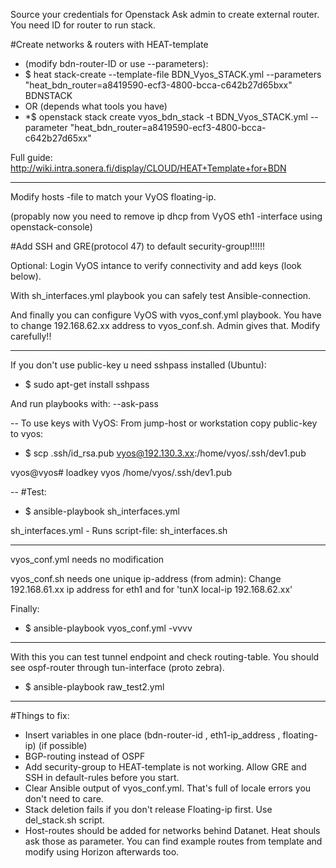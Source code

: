 
Source your credentials for Openstack
Ask admin to create external router. You need ID for router to run stack.

#Create networks & routers with HEAT-template
- (modify bdn-router-ID or use --parameters):
- $ heat stack-create --template-file BDN_Vyos_STACK.yml --parameters "heat_bdn_router=a8419590-ecf3-4800-bcca-c642b27d65bxx" BDNSTACK
- OR (depends what tools you have)
-  *$ openstack stack create vyos_bdn_stack -t BDN_Vyos_STACK.yml --parameter "heat_bdn_router=a8419590-ecf3-4800-bcca-c642b27d65xx"

Full guide:
http://wiki.intra.sonera.fi/display/CLOUD/HEAT+Template+for+BDN

-------------

Modify hosts -file to match your VyOS floating-ip.

(propably now you need to remove ip dhcp from VyOS eth1 -interface using openstack-console)

#Add SSH and GRE(protocol 47) to default security-group!!!!!!

Optional: Login VyOS intance to verify connectivity and add keys (look below).
 
With sh_interfaces.yml playbook you can safely test Ansible-connection.

And finally you can configure VyOS with vyos_conf.yml playbook.
You have to change 192.168.62.xx address to vyos_conf.sh. Admin gives that.
Modify carefully!!

----------
If you don't use public-key u need sshpass installed (Ubuntu):
- $ sudo apt-get install sshpass

And run playbooks with: --ask-pass

--
To use keys with VyOS:
From jump-host or workstation copy public-key to vyos:
- $ scp .ssh/id_rsa.pub vyos@192.130.3.xx:/home/vyos/.ssh/dev1.pub

vyos@vyos# loadkey vyos /home/vyos/.ssh/dev1.pub

--
#Test:

- $ ansible-playbook sh_interfaces.yml

sh_interfaces.yml - Runs script-file: sh_interfaces.sh

------------------
vyos_conf.yml needs no modification

vyos_conf.sh needs one unique ip-address (from admin):
Change 192.168.61.xx ip address for eth1 and for 'tunX local-ip 192.168.62.xx'

Finally:
- $ ansible-playbook vyos_conf.yml -vvvv

------------
With this you can test tunnel endpoint and check routing-table.
You should see ospf-router through tun-interface (proto zebra).

- $ ansible-playbook raw_test2.yml


----
#Things to fix:
 - Insert variables in one place (bdn-router-id , eth1-ip_address , floating-ip) 
   (if possible)
 - BGP-routing instead of OSPF
 - Add security-group to HEAT-template is not working. Allow GRE and SSH in default-rules before you start.
 - Clear Ansible output of vyos_conf.yml. That's full of locale errors you don't need to care.
 - Stack deletion fails if you don't release Floating-ip first. Use del_stack.sh script.
 - Host-routes should be added for networks behind Datanet. Heat shouls ask those as parameter.
   You can find example routes from template and modify using Horizon afterwards too.
